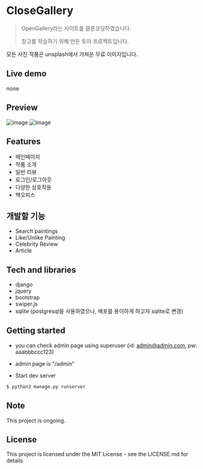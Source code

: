 # CloseGallery

> OpenGallery라는 사이트를 클론코딩하였습니다.
>
> 장고를 학습하기 위해 만든 토이 프로젝트입니다.

모든 사진 작품은 unsplash에서 가져온 무료 이미지입니다.

## Live demo

none

## Preview

![image](https://user-images.githubusercontent.com/72514247/127777622-87e382da-d31e-4fa7-a0f1-7f3c0cb574da.png)
![image](https://user-images.githubusercontent.com/72514247/128205648-771e63e2-8cb3-41f6-a3e7-ee22c9e759dd.png)


## Features

- 메인페이지
- 작품 소개
- 일반 리뷰
- 로그인/로그아웃
- 다양한 상호작용
- 백오피스

## 개발할 기능

- Search paintings
- Like/Unlike Painting
- Celebrity Review
- Article

## Tech and libraries

- django
- jquery
- bootstrap
- swiper.js
- sqlite (postgresql을 사용하였으나, 배포를 용이하게 하고자 sqlite로 변경)

## Getting started

- you can check admin page using superuser (id: admin@admin.com, pw: aaabbbccc123)
- admin page is "/admin"

- Start dev server

```bash
$ python3 manage.py runserver
```

## Note

This project is ongoing.

## License

This project is licensed under the MIT License - see the LICENSE.md for details
